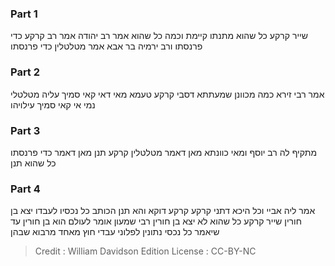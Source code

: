 
### Part 1
שייר קרקע כל שהוא מתנתו קיימת וכמה כל שהוא אמר רב יהודה אמר רב קרקע כדי פרנסתו ורב ירמיה בר אבא אמר מטלטלין כדי פרנסתו

### Part 2
אמר רבי זירא כמה מכוונן שמעתתא דסבי קרקע טעמא מאי דאי קאי סמיך עליה מטלטלי נמי אי קאי סמיך עילויהו

### Part 3
מתקיף לה רב יוסף ומאי כוונתא מאן דאמר מטלטלין קרקע תנן מאן דאמר כדי פרנסתו כל שהוא תנן

### Part 4
אמר ליה אביי וכל היכא דתני קרקע קרקע דוקא והא תנן הכותב כל נכסיו לעבדו יצא בן חורין שייר קרקע כל שהוא לא יצא בן חורין רבי שמעון אומר לעולם הוא בן חורין עד שיאמר כל נכסי נתונין לפלוני עבדי חוץ מאחד מרבוא שבהן

>Credit : William Davidson Edition
>License : CC-BY-NC